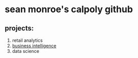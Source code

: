 # sean monroe's calpoly github
## projects:

1. retail analytics
2. [business intelligence](https://github.com/Knwouu/seanmonroe/blob/main/Project_5_6%2C_warmup_3100_ulta_quartiles.ipynb)
3. data science
